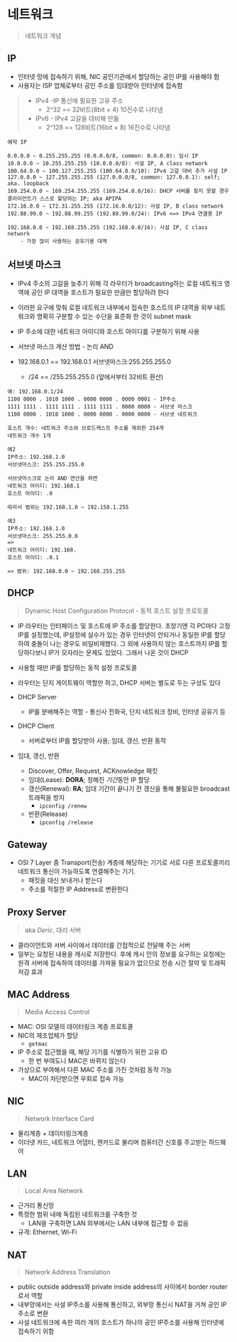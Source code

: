 # 네트워크

> 네트워크 개념


## IP

* 인터넷 망에 접속하기 위해, NIC 공인기관에서 할당하는 공인 IP를 사용해야 함
* 사용자는 ISP 업체로부터 공인 주소를 임대받아 인터넷에 접속함

> * IPv4 -IP 통신에 필요한 고유 주소
>   * 2^32 == 32비트(8bit $\times$ 4) 10진수로 나타냄
> * IPv6 - IPv4 고갈을 대비해 만듦
>   * 2^128 == 128비트(16bit $\times$ 8) 16진수로 나타냄

```
예약 IP

0.0.0.0 ~ 0.255.255.255 (0.0.0.0/8, common: 0.0.0.0): 임시 IP
10.0.0.0 ~ 10.255.255.255 (10.0.0.0/8): 사설 IP, A class network
100.64.0.0 ~ 100.127.255.255 (100.64.0.0/10): IPv4 고갈 대비 추가 사설 IP
127.0.0.0 ~ 127.255.255.255 (127.0.0.0/8, common: 127.0.0.1): self; aka. loopback
169.254.0.0 ~ 169.254.255.255 (169.254.0.0/16): DHCP 서버를 찾지 못할 경우 클라이언트가 스스로 할당하는 IP; aka APIPA
172.16.0.0 ~ 172.31.255.255 (172.16.0.0/12): 사설 IP, B class network
192.88.99.0 ~ 192.88.99.255 (192.88.99.0/24): IPv6 <=> IPv4 연결용 IP

192.168.0.0 ~ 192.168.255.255 (192.168.0.0/16): 사설 IP, C class network
    - 가장 많이 사용하는 공유기용 대역
```

## 서브넷 마스크

* IPv4 주소의 고갈을 늦추기 위해 각 라우터가 broadcasting하는 로컬 네트워크 영역에 공인 IP 대역을 호스트가 필요한 만큼만 할당하려 한다
* 이러한 요구에 맞춰 로컬 네트워크 내부에서 접속한 호스트의 IP 대역을 외부 네트워크와 명확히 구분할 수 있는 수단을 표준화 한 것이 subnet mask

* IP 주소에 대한 네트워크 아이디와 호스트 아이디를 구분하기 위해 사용

* 서브넷 마스크 계산 방법 - 논리 AND
* 192.168.0.1 == 192.168.0.1 서브넷마스크:255.255.255.0
  * /24 == /255.255.255.0 (앞에서부터 32비트 환산)
```
예: 192.168.0.1/24
1100 0000 . 1010 1000 . 0000 0000 . 0000 0001 - IP주소
1111 1111 . 1111 1111 . 1111 1111 . 0000 0000 - 서브넷 마스크
1100 0000 . 1010 1000 . 0000 0000 . 0000 0000 - 서브넷 네트워크

호스트 개수: 네트워크 주소와 브로드캐스트 주소를 제외한 254개
네트워크 개수 1개
```

```
예2
IP주소: 192.168.1.0
서브넷마스크: 255.255.255.0

서브넷마스크로 논리 AND 연산을 하면
네트워크 아이디: 192.168.1
호스트 아이디: .0

따라서 범위는 192.168.1.0 ~ 192.158.1.255

예3
IP주소: 192.168.1.0
서브넷마스크: 255.255.0.0
=>
네트워크 아이디: 192.168.
호스트 아이디: .0.1

=> 범위: 192.168.0.0 ~ 192.168.255.255
```


## DHCP

> Dynamic Host Configuration Protocol - 동적 호스트 설정 프로토콜

* IP 라우터는 인터페이스 및 호스트에 IP 주소를 할당한다. 초창기엔 각 PC마다 고정 IP를 설정했는데, IP설정에 실수가 있는 경우 인터넷이 안되거나 동일한 IP를 할당하여 충돌이 나는 경우도 비일비재했다. 그 외에 사용하지 않는 호스트까지 IP를 할당하다보니 IP가 모자라는 문제도 있었다. 그래서 나온 것이 DHCP
* 사용할 때만 IP를 할당하는 동적 설정 프로토콜
* 라우터는 단지 게이트웨이 역할만 하고, DHCP 서버는 별도로 두는 구성도 있다

* DHCP Server
  * IP를 분배해주는 역할 - 통신사 전화국, 단지 네트워크 장비, 인터넷 공유기 등
* DHCP Client
  * 서버로부터 IP를 할당받아 사용; 임대, 갱신, 반환 동작

* 임대, 갱신, 반환
  * Discover, Offer, Request, ACKnowledge 패킷
  * 임대(Lease): **DORA**; 정해진 *기간*동안 IP 할당
  * 갱신(Renewal): **RA**; 임대 기간이 끝나기 전 갱신을 통해 불필요한 broadcast 트래픽을 방지
    * `ipconfig /renew`
  * 반환(Release)
    * `ipconfig /release`


## Gateway

* OSI 7 Layer 중 Transport(전송) 계층에 해당하는 기기로 서로 다른 프로토콜끼리 네트워크 통신이 가능하도록 연결해주는 기기.
  * 패킷을 대신 보내거나 받는다
  * 주소를 적절한 IP Address로 변환한다


## Proxy Server

> aka *Deric*, 대리 서버

* 클라이언트와 서버 사이에서 데이터를 간접적으로 전달해 주는 서버
* 일부는 요청된 내용을 캐시로 저장한다. 후에 캐시 안의 정보를 요구하는 요청에는 원격 서버에 접속하여 데이터를 가져올 필요가 없으므로 전송 시간 절약 및 트래픽 저감 효과


## MAC Address

> Media Access Control

* MAC: OSI 모델의 데이터링크 계층 프로토콜
* NIC의 제조업체가 할당
  * `getmac`
* IP 주소로 접근했을 때, 해당 기기를 식별하기 위한 고유 ID
  * 한 번 부여도니 MAC은 바뀌지 않는다
* 가상으로 부여해서 다른 MAC 주소를 가진 것처럼 동작 가능
  * MAC이 차단받으면 우회로 접속 가능


## NIC

> Network Interface Card

* 물리계층 + 데이터링크계층
* 이더넷 카드, 네트워크 어댑터, 랜카드로 불리며 컴퓨터간 신호를 주고받는 하드웨어


## LAN

> Local Area Network

* 근거리 통신망
* 특정한 범위 내에 독립된 네트워크를 구축한 것
  * LAN을 구축하면 LAN 외부에서는 LAN 내부에 접근할 수 없음
* 규격: Ethernet, Wi-Fi


## NAT

> Network Address Translation

* public outside address와 private inside address의 사이에서 border router로서 역할
* 내부망에서는 사설 IP주소를 사용해 통신하고, 외부망 통신시 NAT을 거쳐 공인 IP 주소로 변환
* 사설 네트워크에 속한 여러 개의 호스트가 하나의 공인 IP주소를 사용해 인터넷에 접속하기 위함